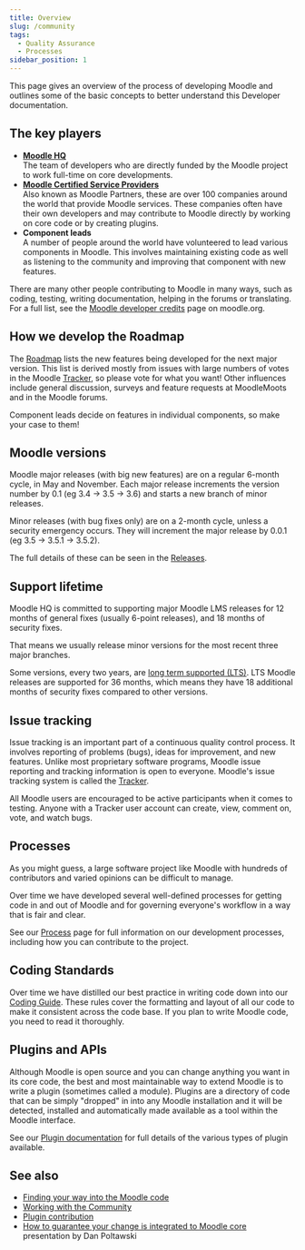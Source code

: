 ```yaml
---
title: Overview
slug: /community
tags:
  - Quality Assurance
  - Processes
sidebar_position: 1
---
```


This page gives an overview of the process of developing Moodle and outlines some of the basic concepts to better understand this Developer documentation.

## The key players

- **[Moodle HQ](https://moodle.com/careers/)**<br />
The team of developers who are directly funded by the Moodle project to work full-time on core developments.
- **[Moodle Certified Service Providers](https://moodle.com/services/)**<br />
Also known as Moodle Partners, these are over 100 companies around the world that provide Moodle services. These companies often have their own developers and may contribute to Moodle directly by working on core code or by creating plugins.
- **Component leads**<br />
 A number of people around the world have volunteered to lead various components in Moodle. This involves maintaining existing code as well as listening to the community and improving that component with new features.

There are many other people contributing to Moodle in many ways, such as coding, testing, writing documentation, helping in the forums or translating. For a full list, see the [Moodle developer credits](http://moodle.org/dev/) page on moodle.org.

## How we develop the Roadmap

The [Roadmap](./roadmap.md) lists the new features being developed for the next major version. This list is derived mostly from issues with large numbers of votes in the Moodle [Tracker](../development/tracker/guide.md), so please vote for what you want!  Other influences include general discussion, surveys and feature requests at MoodleMoots and in the Moodle forums.

Component leads decide on features in individual components, so make your case to them!

## Moodle versions

Moodle major releases (with big new features) are on a regular 6-month cycle, in May and November. Each major release increments the version number by 0.1 (eg 3.4 -> 3.5 -> 3.6) and starts a new branch of minor releases.

Minor releases (with bug fixes only) are on a 2-month cycle, unless a security emergency occurs. They will increment the major release by 0.0.1 (eg 3.5 -> 3.5.1 -> 3.5.2).

The full details of these can be seen in the [Releases](../releases.md).

## Support lifetime

Moodle HQ is committed to supporting major Moodle LMS releases for 12 months of general fixes (usually 6-point releases), and 18 months of security fixes.

That means we usually release minor versions for the most recent three major branches.

Some versions, every two years, are [long term supported (LTS)](https://en.wikipedia.org/wiki/Long-term_support). LTS Moodle releases are supported for 36 months, which means they have 18 additional months of security fixes compared to other versions.

## Issue tracking

Issue tracking is an important part of a continuous quality control process. It involves reporting of problems (bugs), ideas for improvement, and new features. Unlike most proprietary software programs, Moodle issue reporting and tracking information is open to everyone. Moodle's issue tracking system is called the [Tracker](http://tracker.moodle.org/).

All Moodle users are encouraged to be active participants when it comes to testing. Anyone with a Tracker user account can create, view, comment on, vote, and watch bugs.

## Processes

As you might guess, a large software project like Moodle with hundreds of contributors and varied opinions can be difficult to manage.

Over time we have developed several well-defined processes for getting code in and out of Moodle and for governing everyone's workflow in a way that is fair and clear.

See our [Process](../development/process.md) page for full information on our development processes, including how you can contribute to the project.

## Coding Standards

Over time we have distilled our best practice in writing code down into our [Coding Guide](../development/policies.md). These rules cover the formatting and layout of all our code to make it consistent across the code base. If you plan to write Moodle code, you need to read it thoroughly.

## Plugins and APIs

Although Moodle is open source and you can change anything you want in its core code, the best and most maintainable way to extend Moodle is to write a plugin (sometimes called a module). Plugins are a directory of code that can be simply "dropped" in into any Moodle installation and it will be detected, installed and automatically made available as a tool within the Moodle interface.

See our [Plugin documentation](https://docs.moodle.org/dev/Plugins) for full details of the various types of plugin available.

## See also

- [Finding your way into the Moodle code](https://docs.moodle.org/dev/Finding_your_way_into_the_Moodle_code)
- [Working with the Community](https://docs.moodle.org/dev/Working_with_the_Community)
- [Plugin contribution](https://docs.moodle.org/dev/Plugin_contribution)
- [How to guarantee your change is integrated to Moodle core](http://www.slideshare.net/poltawski/how-to-guarantee-your-change-is-integrated-to-moodle-core) presentation by Dan Poltawski
